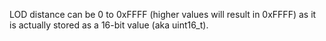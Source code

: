 LOD distance can be 0 to 0xFFFF (higher values will result in 0xFFFF) as it is actually stored as a 16-bit value (aka uint16_t).